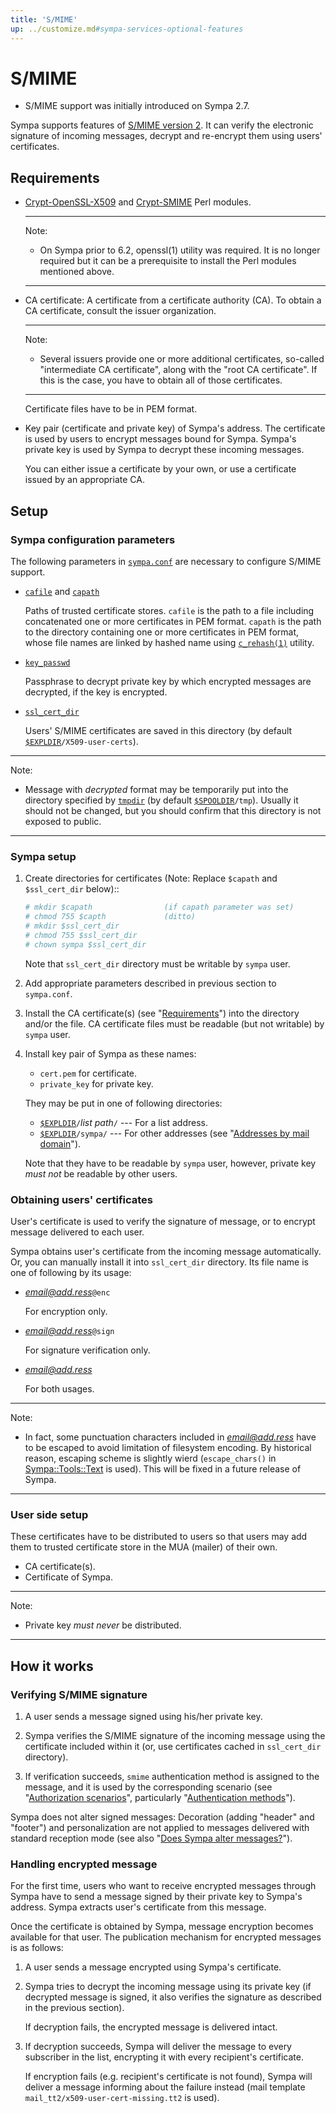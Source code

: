 ```yaml
---
title: 'S/MIME'
up: ../customize.md#sympa-services-optional-features
---
```


S/MIME
======

  * S/MIME support was initially introduced on Sympa 2.7.

Sympa supports features of
[S/MIME version 2](https://tools.ietf.org/html/rfc2311). It can
verify the electronic signature of incoming messages, decrypt and re-encrypt
them using users' certificates.

Requirements
------------

  - [Crypt-OpenSSL-X509](https://metacpan.org/release/Crypt-OpenSSL-X509)
    and [Crypt-SMIME](https://metacpan.org/release/Crypt-SMIME) Perl modules.

    ----
    Note:

      * On Sympa prior to 6.2, openssl(1) utility was required.  It is no
        longer required but it can be a prerequisite to install the Perl
        modules mentioned above.

    ----

  - CA certificate: A certificate from a certificate authority (CA). To
  obtain a CA certificate, consult the issuer organization.

    ----
    Note:

      * Several issuers provide one or more additional certificates, so-called
        "intermediate CA certificate", along with the "root CA certificate".
        If this is the case, you have to obtain all of those certificates.

    ----
    Certificate files have to be in PEM format.

  - Key pair (certificate and private key) of Sympa's address. The
    certificate is used by users to encrypt messages bound for Sympa.
    Sympa's private key is used by Sympa to decrypt these incoming messages.

    You can either issue a certificate by your own, or use a certificate issued
    by an appropriate CA.

Setup
-----

### Sympa configuration parameters

The following parameters in [`sympa.conf`](../layout.md#config) are
necessary to configure S/MIME support.

  - [`cafile`](../man/sympa.conf.5.md#cafile) and
    [`capath`](../man/sympa.conf.5.md#capath)

    Paths of trusted certificate stores.
    `cafile` is the path to a file including concatenated one or more
    certificates in PEM format.
    `capath` is the path to the directory containing one or more certificates
    in PEM format, whose file names are linked by hashed name using
    [`c_rehash(1)`](https://www.openssl.org/docs/manmaster/man1/c_rehash.html)
    utility.

  - [`key_passwd`](../man/sympa.conf.5.md#key_passwd)

    Passphrase to decrypt private key by which encrypted messages are
    decrypted, if the key is encrypted.

  - [`ssl_cert_dir`](../man/sympa.conf.5.md#ssl_cert_dir)

    Users' S/MIME certificates are saved in this directory
    (by default [``$EXPLDIR``](../layout.md#expldir)`/X509-user-certs`).

----
Note:

  * Message with *decrypted* format may be temporarily put into the directory
    specified by [`tmpdir`](../man/sympa.conf.5.md#tmpdir) (by default
    [``$SPOOLDIR``](../layout.md#spooldir)`/tmp`).
    Usually it should not be changed, but you should confirm that this directory
    is not exposed to public.

----

### Sympa setup

  1. Create directories for certificates (Note: Replace `$capath` and
     `$ssl_cert_dir` below)::
     ``` bash
     # mkdir $capath                (if capath parameter was set)
     # chmod 755 $capth             (ditto)
     # mkdir $ssl_cert_dir
     # chmod 755 $ssl_cert_dir
     # chown sympa $ssl_cert_dir
     ```
     Note that `ssl_cert_dir` directory must be writable by `sympa` user.

  2. Add appropriate parameters described in previous section to `sympa.conf`.

  3. Install the CA certificate(s) (see "[Requirements](#requirements)")
     into the directory and/or the file. CA certificate files must be
     readable (but not writable) by `sympa` user.

  4. Install key pair of Sympa as these names:

       - `cert.pem` for certificate.
       - `private_key` for private key.

     They may be put in one of following directories:

       - [``$EXPLDIR``](../layout.md#expldir)`/`*list path*`/`
         --- For a list address.
       - [``$EXPLDIR``](../layout.md#expldir)`/sympa/`
         --- For other addresses (see
         "[Addresses by mail domain](basics-addresses.md#addresses-by-mail-domain)").

     Note that they have to be readable by `sympa` user, however, private key
     *must not* be readable by other users.

### Obtaining users' certificates

User's certificate is used to verify the signature of message, or to encrypt
message delivered to each user.

Sympa obtains user's certificate from the incoming message
automatically.  Or, you can manually install it into `ssl_cert_dir` directory.
Its file name is one of following by its usage:

  - *email@add.ress*`@enc`

    For encryption only.

  - *email@add.ress*`@sign`

    For signature verification only.

  - *email@add.ress*

    For both usages.

----
Note:

  * In fact, some punctuation characters included in *email@add.ress* have to
    be escaped to avoid limitation of filesystem encoding.
    By historical reason, escaping scheme is slightly wierd (`escape_chars()`
    in [Sympa::Tools::Text](../man/Sympa-Tools-Text.3.md) is used).
    This will be fixed in a future release of Sympa.

----

### User side setup

These certificates have to be distributed to users so that users may add them
to trusted certificate store in the MUA (mailer) of their own.

  - CA certificate(s).
  - Certificate of Sympa.

----
Note:

  * Private key *must never* be distributed.

----

How it works
------------

### Verifying S/MIME signature

  1. A user sends a message signed using his/her private key.

  2. Sympa verifies the S/MIME signature of the incoming message using the
     certificate included within it (or, use certificates cached in `ssl_cert_dir`
     directory).

  3. If verification succeeds, `smime` authentication method is assigned to
     the message, and it is used by the corresponding scenario (see
     "[Authorization scenarios](basics-scenarios.md)", particularly
     "[Authentication methods](basics-scenarios.md#authentication-methods)").

Sympa does not alter signed messages: Decoration (adding "header" and "footer")
and personalization are not applied to messages delivered with standard
reception mode (see also
"[Does Sympa alter messages?](basics-alterations.md#does-sympa-alter-messages)").

### Handling encrypted message

For the first time, users who want to receive encrypted messages through
Sympa have to send a message signed by their private key to Sympa's address.
Sympa extracts user's certificate from this message.

Once the certificate is obtained by Sympa, message encryption becomes
available for that user. The publication mechanism for encrypted messages
is as follows:

  1. A user sends a message encrypted using Sympa's certificate.

  2. Sympa tries to decrypt the incoming message using its private key
     (if decrypted message is signed, it also verifies the signature as
     described in the previous section).

     If decryption fails, the encrypted message is delivered intact.

  3. If decryption succeeds, Sympa will deliver the message to every
     subscriber in the list, encrypting it with every recipient's
     certificate.

     If encryption fails (e.g. recipient's certificate is not found),
     Sympa will deliver a message informing about the failure instead (mail
     template `mail_tt2/x509-user-cert-missing.tt2` is used).

